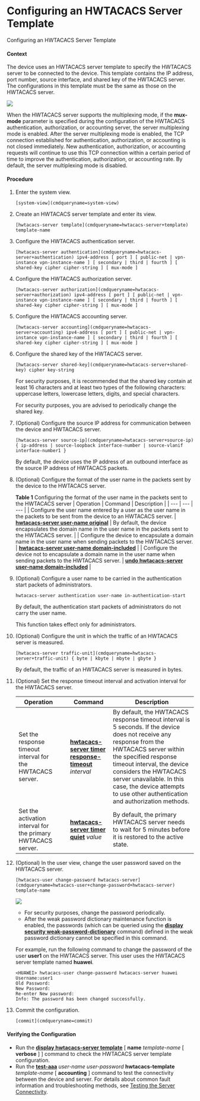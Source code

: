 Configuring an HWTACACS Server Template
=======================================

Configuring an HWTACACS Server Template

#### Context

The device uses an HWTACACS server template to specify the HWTACACS server to be connected to the device. This template contains the IP address, port number, source interface, and shared key of the HWTACACS server. The configurations in this template must be the same as those on the HWTACACS server.

![](public_sys-resources/note_3.0-en-us.png) 

When the HWTACACS server supports the multiplexing mode, if the **mux-mode** parameter is specified during the configuration of the HWTACACS authentication, authorization, or accounting server, the server multiplexing mode is enabled. After the server multiplexing mode is enabled, the TCP connection established for authentication, authorization, or accounting is not closed immediately. New authentication, authorization, or accounting requests will continue to use this TCP connection within a certain period of time to improve the authentication, authorization, or accounting rate. By default, the server multiplexing mode is disabled.



#### Procedure

1. Enter the system view.
   
   
   ```
   [system-view](cmdqueryname=system-view)
   ```
2. Create an HWTACACS server template and enter its view.
   
   
   ```
   [hwtacacs-server template](cmdqueryname=hwtacacs-server+template) template-name
   ```
3. Configure the HWTACACS authentication server.
   
   
   ```
   [hwtacacs-server authentication](cmdqueryname=hwtacacs-server+authentication) ipv4-address [ port ] [ public-net | vpn-instance vpn-instance-name ] [ secondary | third | fourth ] [ shared-key cipher cipher-string ] [ mux-mode ]
   ```
4. Configure the HWTACACS authorization server.
   
   
   ```
   [hwtacacs-server authorization](cmdqueryname=hwtacacs-server+authorization) ipv4-address [ port ] [ public-net | vpn-instance vpn-instance-name ] [ secondary | third | fourth ] [ shared-key cipher cipher-string ] [ mux-mode ]
   ```
5. Configure the HWTACACS accounting server.
   
   
   ```
   [hwtacacs-server accounting](cmdqueryname=hwtacacs-server+accounting) ipv4-address [ port ] [ public-net | vpn-instance vpn-instance-name ] [ secondary | third | fourth ] [ shared-key cipher cipher-string ] [ mux-mode ]
   ```
6. Configure the shared key of the HWTACACS server.
   
   
   ```
   [hwtacacs-server shared-key](cmdqueryname=hwtacacs-server+shared-key) cipher key-string
   ```
   
   For security purposes, it is recommended that the shared key contain at least 16 characters and at least two types of the following characters: uppercase letters, lowercase letters, digits, and special characters.
   
   For security purposes, you are advised to periodically change the shared key.
7. (Optional) Configure the source IP address for communication between the device and HWTACACS server.
   
   
   ```
   [hwtacacs-server source-ip](cmdqueryname=hwtacacs-server+source-ip) { ip-address | source-loopback interface-number | source-vlanif interface-number1 }
   ```
   
   By default, the device uses the IP address of an outbound interface as the source IP address of HWTACACS packets.
8. (Optional) Configure the format of the user name in the packets sent by the device to the HWTACACS server.
   
   
   
   **Table 1** Configuring the format of the user name in the packets sent to the HWTACACS server
   | Operation | Command | Description |
   | --- | --- | --- |
   | Configure the user name entered by a user as the user name in the packets to be sent from the device to an HWTACACS server. | [**hwtacacs-server user-name original**](cmdqueryname=hwtacacs-server+user-name+original) | By default, the device encapsulates the domain name in the user name in the packets sent to the HWTACACS server. |
   | Configure the device to encapsulate a domain name in the user name when sending packets to the HWTACACS server. | [**hwtacacs-server user-name domain-included**](cmdqueryname=hwtacacs-server+user-name+domain-included) |
   | Configure the device not to encapsulate a domain name in the user name when sending packets to the HWTACACS server. | [**undo hwtacacs-server user-name domain-included**](cmdqueryname=undo+hwtacacs-server+user-name+domain-included) |
9. (Optional) Configure a user name to be carried in the authentication start packets of administrators.
   
   
   ```
   hwtacacs-server authentication user-name in-authentication-start
   ```
   
   By default, the authentication start packets of administrators do not carry the user name.
   
   This function takes effect only for administrators.
10. (Optional) Configure the unit in which the traffic of an HWTACACS server is measured.
    
    
    ```
    [hwtacacs-server traffic-unit](cmdqueryname=hwtacacs-server+traffic-unit) { byte | kbyte | mbyte | gbyte }
    ```
    
    By default, the traffic of an HWTACACS server is measured in bytes.
11. (Optional) Set the response timeout interval and activation interval for the HWTACACS server.
    
    
    
    | Operation | | Command | Description |
    | --- | --- | --- | --- |
    | Set the response timeout interval for the HWTACACS server. | | [**hwtacacs-server timer response-timeout**](cmdqueryname=hwtacacs-server+timer+response-timeout) *interval* | By default, the HWTACACS response timeout interval is 5 seconds.  If the device does not receive any response from the HWTACACS server within the specified response timeout interval, the device considers the HWTACACS server unavailable. In this case, the device attempts to use other authentication and authorization methods. |
    | Set the activation interval for the primary HWTACACS server. | | [**hwtacacs-server timer quiet**](cmdqueryname=hwtacacs-server+timer+quiet) *value* | By default, the primary HWTACACS server needs to wait for 5 minutes before it is restored to the active state. |
12. (Optional) In the user view, change the user password saved on the HWTACACS server.
    
    
    ```
    [hwtacacs-user change-password hwtacacs-server](cmdqueryname=hwtacacs-user+change-password+hwtacacs-server) template-name
    ```
    ![](public_sys-resources/note_3.0-en-us.png) 
    * For security purposes, change the password periodically.
    * After the weak password dictionary maintenance function is enabled, the passwords (which can be queried using the [**display security weak-password-dictionary**](cmdqueryname=display+security+weak-password-dictionary) command) defined in the weak password dictionary cannot be specified in this command.
    
    For example, run the following command to change the password of the user **user1** on the HWTACACS server. This user uses the HWTACACS server template named **huawei**.
    
    ```
    <HUAWEI> hwtacacs-user change-password hwtacacs-server huawei
    Username:user1
    Old Password: 
    New Password: 
    Re-enter New password: 
    Info: The password has been changed successfully. 
    ```
13. Commit the configuration.
    
    
    ```
    [commit](cmdqueryname=commit)
    ```

#### Verifying the Configuration

* Run the [**display hwtacacs-server template**](cmdqueryname=display+hwtacacs-server+template) [ **name** *template-name* [ **verbose** ] ] command to check the HWTACACS server template configuration.
* Run the [**test-aaa**](cmdqueryname=test-aaa) *user-name* *user-password* **hwtacacs-template** *template-name* [ **accounting** ] command to test the connectivity between the device and server. For details about common fault information and troubleshooting methods, see [Testing the Server Connectivity](galaxy_aaa_cfg_0054.html).